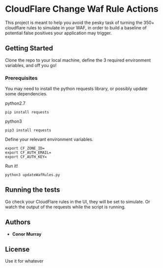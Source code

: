 # CloudFlare Change Waf Rule Actions

This project is meant to help you avoid the pesky task of turning the 350+ cloudflare rules to simulate in your WAF, in order to build a baseline of potential false positives your application may trigger.

## Getting Started

Clone the repo to your local machine, define the 3 required environment variables, and off you go!

### Prerequisites

You may need to install the python requests library, or possibly update some dependencies.

python2.7
```
pip install requests
```

python3
```
pip3 install requests
```

Define your relevant environment variables.

```
export CF_ZONE_ID=
export CF_AUTH_EMAIL=
export CF_AUTH_KEY=
```

Run it!

```
python3 updateWafRules.py
```

## Running the tests

Go check your CloudFlare rules in the UI, they will be set to simulate. Or watch the output of the requests while the script is running.

## Authors

* **Conor Murray**

## License

Use it for whatever